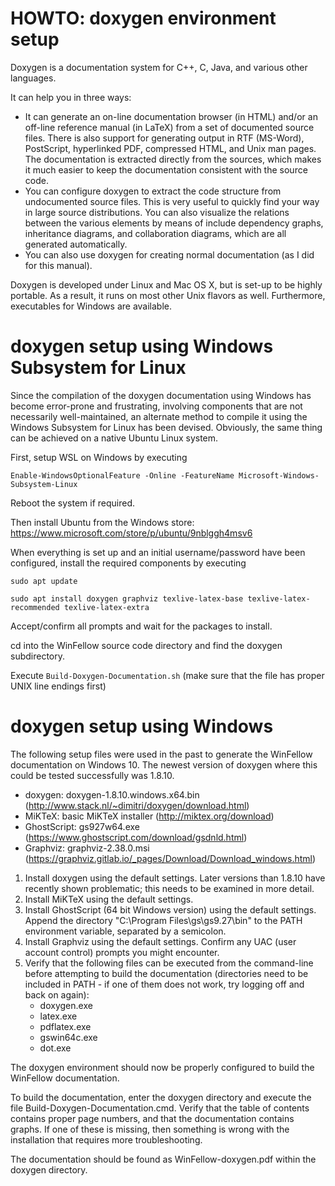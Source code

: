 HOWTO: doxygen environment setup
================================

Doxygen is a documentation system for C++, C, Java, and various other languages.

It can help you in three ways:

- It can generate an on-line documentation browser (in HTML) and/or an off-line reference manual (in LaTeX) from a set of documented source files. There is also support for generating output in RTF (MS-Word), PostScript, hyperlinked PDF, compressed HTML, and Unix man pages. The documentation is extracted directly from the sources, which makes it much easier to keep the documentation consistent with the source code.  
- You can configure doxygen to extract the code structure from undocumented source files. This is very useful to quickly find your way in large source distributions. You can also visualize the relations between the various elements by means of include dependency graphs, inheritance diagrams, and collaboration diagrams, which are all generated automatically.
- You can also use doxygen for creating normal documentation (as I did for this manual).

Doxygen is developed under Linux and Mac OS X, but is set-up to be highly portable. As a result, it runs on most other Unix flavors as well. Furthermore, executables for Windows are available.

# doxygen setup using Windows Subsystem for Linux

Since the compilation of the doxygen documentation using Windows has become error-prone and frustrating, involving components that are not necessarily well-maintained, an alternate method to compile it using the Windows Subsystem for Linux has been devised. Obviously, the same thing can be achieved on a native Ubuntu Linux system.

First, setup WSL on Windows by executing

`Enable-WindowsOptionalFeature -Online -FeatureName Microsoft-Windows-Subsystem-Linux`

Reboot the system if required.

Then install Ubuntu from the Windows store: https://www.microsoft.com/store/p/ubuntu/9nblggh4msv6

When everything is set up and an initial username/password have been configured, install the required components by executing

`sudo apt update`

`sudo apt install doxygen graphviz texlive-latex-base texlive-latex-recommended texlive-latex-extra`

Accept/confirm all prompts and wait for the packages to install.

cd into the WinFellow source code directory and find the doxygen subdirectory. 

Execute `Build-Doxygen-Documentation.sh` (make sure that the file has proper UNIX line endings first)

# doxygen setup using Windows

The following setup files were used in the past to generate the WinFellow documentation on Windows 10. The newest version of doxygen where this could be tested successfully was 1.8.10.

- doxygen: doxygen-1.8.10.windows.x64.bin (http://www.stack.nl/~dimitri/doxygen/download.html)
- MiKTeX: basic MiKTeX installer (http://miktex.org/download)
- GhostScript: gs927w64.exe (https://www.ghostscript.com/download/gsdnld.html)
- Graphviz: graphviz-2.38.0.msi (https://graphviz.gitlab.io/_pages/Download/Download_windows.html)

1. Install doxygen using the default settings. Later versions than 1.8.10 have recently shown problematic; this needs to be examined in more detail.
2. Install MiKTeX using the default settings. 
3. Install GhostScript (64 bit Windows version) using the default settings. Append the directory "C:\Program Files\gs\gs9.27\bin" to the PATH environment variable, separated by a semicolon.
4. Install Graphviz using the default settings. Confirm any UAC (user account control) prompts you might encounter.
5. Verify that the following files can be executed from the command-line before attempting to build the documentation (directories need to be included in PATH - if one of them does not work, try logging off and back on again):
   - doxygen.exe
   - latex.exe
   - pdflatex.exe
   - gswin64c.exe
   - dot.exe
   

The doxygen environment should now be properly configured to build the WinFellow documentation.

To build the documentation, enter the doxygen directory and execute the file Build-Doxygen-Documentation.cmd. Verify that the table of contents contains proper page numbers, and that the documentation contains graphs. If one of these is missing, then something is wrong with the installation that requires more troubleshooting.

The documentation should be found as WinFellow-doxygen.pdf within the doxygen directory. 

